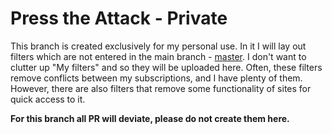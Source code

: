 # Press the Attack - Private

This branch is created exclusively for my personal use. In it I will lay out filters which are not entered in the main branch - [master](https://github.com/bogachenko/presstheattack/tree/master). I don't want to clutter up "My filters" and so they will be uploaded here. Often, these filters remove conflicts between my subscriptions, and I have plenty of them. However, there are also filters that remove some functionality of sites for quick access to it.

**For this branch all PR will deviate, please do not create them here.**